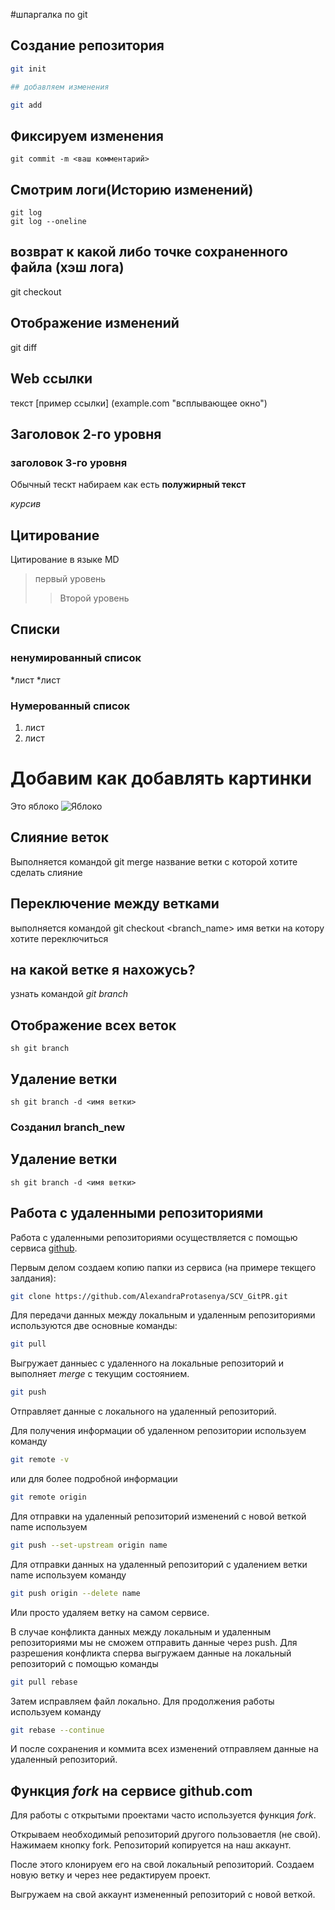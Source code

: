 #шпаргалка по git

## Создание репозитория
``` sh
git init

## добавляем изменения

git add
```
## Фиксируем изменения
```
git commit -m <ваш комментарий>
```
## Смотрим логи(Историю изменений)
```
git log
git log --oneline
```
 ## возврат к какой либо точке сохраненного файла (хэш лога)
 git checkout

 ## Отображение изменений

git diff

## Web ссылки
текст [пример ссылки] (example.com "всплывающее окно")
## Заголовок 2-го уровня
### заголовок 3-го уровня

Обычный тескт набираем как есть
**полужирный текст**

*курсив*
## Цитирование

Цитирование в языке MD
> первый уровень
>> Второй уровень

## Списки
### ненумированный список
*лист
*лист
### Нумерованный список
1. лист
2. лист

# Добавим как добавлять картинки
Это яблоко 
![Яблоко](apple.jpg)

## Слияние веток
Выполняется командой git merge название ветки с которой хотите сделать слияние
## Переключение между ветками
выполняется командой git checkout <branch_name> имя ветки на котору хотите переключиться
## на какой ветке я нахожусь?
узнать командой *git branch*
## Отображение всех веток
``sh
git branch
``
## Удаление ветки
`` sh
git branch -d <имя ветки>
``

### Созданил branch_new

## Удаление ветки
``sh
git branch -d <имя ветки>
``
## Работа с удаленными репозиториями
Работа с удаленными репозиториями осуществляется с помощью сервиса [github](https://github.com/).

Первым делом создаем копию папки из сервиса (на примере текщего залдания):
```sh
git clone https://github.com/AlexandraProtasenya/SCV_GitPR.git
```

Для передачи данных между локальным и удаленным репозиториями используются две основные команды:
```sh
git pull
```
Выгружает данныес с удаленного на локальные репозиторий и выполняет *merge* с текущим состоянием.
```sh
git push
```
Отправляет данные с локального на удаленный репозиторий.

Для получения информации об удаленном репозитории используем команду
```sh
git remote -v
```
или для более подробной информации
```sh
git remote origin
```

Для отправки на удаленный репозиторий изменений с новой веткой name используем
```sh
git push --set-upstream origin name
```

Для отправки данных на удаленный репозиторий с удалением ветки name используем команду

```sh
git push origin --delete name
```

Или просто удаляем ветку на самом сервисе.

В случае конфликта данных между локальным и удаленным репозиториями мы не сможем отправить данные через push. Для разрешения конфликта сперва выгружаем данные на локальный репозиторий с помощью команды
```sh
git pull rebase
```
Затем исправляем файл локально. Для продолжения работы используем команду
```sh
git rebase --continue
```
И после сохранения и коммита всех изменений отправляем данные на удаленный репозиторий.

## Функция *fork* на сервисе github.com 

Для работы с открытыми проектами часто используется функция *fork*.

Открываем необходимый репозиторий другого пользоваетля (не свой). Нажимаем кнопку fork. Репозиторий копируется на наш аккаунт. 

После этого клонируем его на свой локальный репозиторий. Создаем новую ветку и через нее редактируем проект.

Выгружаем на свой аккаунт измененный репозиторий с новой веткой.